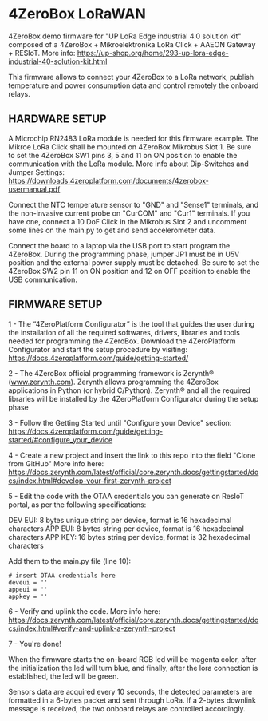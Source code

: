4ZeroBox LoRaWAN
========

4ZeroBox demo firmware for "UP LoRa Edge industrial 4.0 solution kit" composed of a 4ZeroBox + Mikroelektronika LoRa Click + AAEON Gateway + RESIoT. More info: https://up-shop.org/home/293-up-lora-edge-industrial-40-solution-kit.html

This firmware allows to connect your 4ZeroBox to a LoRa network, publish temperature and power consumption data and control remotely the onboard relays.

HARDWARE SETUP
--------

A Microchip RN2483 LoRa module is needed for this firmware example. The Mikroe LoRa Click shall be mounted on 4ZeroBox Mikrobus Slot 1. Be sure to set the 4ZeroBox SW1 pins 3, 5 and 11 on ON position to enable the communication with the LoRa module.
More info about Dip-Switches and Jumper Settings: https://downloads.4zeroplatform.com/documents/4zerobox-usermanual.pdf 

Connect the NTC temperature sensor to "GND" and "Sense1" terminals, and the non-invasive current probe on "CurCOM" and "Cur1" terminals. If you have one, connect a 10 DoF Click in the Mikrobus Slot 2 and uncomment some lines on the main.py to get and send accelerometer data.

Connect the board to a laptop via the USB port to start program the 4ZeroBox. During the programming phase, jumper JP1 must be in U5V position and the external power supply must be detached. Be sure to set the 4ZeroBox SW2 pin 11 on ON position and 12 on OFF position to enable the USB communication. 

FIRMWARE SETUP
--------

1 - The “4ZeroPlatform Configurator” is the tool that guides the user during the installation of all the
required softwares, drivers, libraries and tools needed for programming the 4ZeroBox. 
Download the 4ZeroPlatform Configurator and start the setup procedure by visiting:
https://docs.4zeroplatform.com/guide/getting-started/

2 - The 4ZeroBox official programming framework is Zerynth® (www.zerynth.com). Zerynth allows
programming the 4ZeroBox applications in Python (or hybrid C/Python). Zerynth® and all the required libraries will be installed by the 4ZeroPlatform Configurator during the setup phase

3 - Follow the Getting Started until "Configure your Device" section: https://docs.4zeroplatform.com/guide/getting-started/#configure_your_device

4 - Create a new project and insert the link to this repo into the field "Clone from GitHub"
More info here: https://docs.zerynth.com/latest/official/core.zerynth.docs/gettingstarted/docs/index.html#develop-your-first-zerynth-project

5 - Edit the code with the OTAA credentials you can generate on ResIoT portal, as per the following specifications:


DEV EUI: 8 bytes unique string per device, format is 16 hexadecimal characters
APP EUI: 8 bytes string per device, format is 16 hexadecimal characters
APP KEY: 16 bytes string per device, format is 32 hexadecimal characters
 

Add them to the main.py file (line 10):

```
# insert OTAA credentials here
deveui = ''
appeui = ''
appkey = ''
```

6 - Verify and uplink the code. More info here: https://docs.zerynth.com/latest/official/core.zerynth.docs/gettingstarted/docs/index.html#verify-and-uplink-a-zerynth-project

7 - You're done! 

When the firmware starts the on-board RGB led will be magenta color, after the initialization the led will turn blue, and finally, after the lora connection is established, the led will be green.

Sensors data are acquired every 10 seconds, the detected parameters are formatted in a 6-bytes packet and sent through LoRa. If a 2-bytes downlink message is received, the two onboard relays are controlled accordingly.

